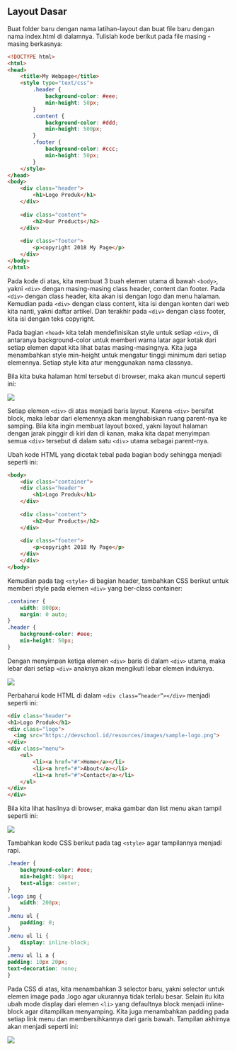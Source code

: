 ## Layout Dasar

Buat folder baru dengan nama latihan-layout dan buat file baru dengan nama index.html di dalamnya. Tulislah kode berikut pada file masing - masing berkasnya:

```html
<!DOCTYPE html>
<html>
<head>
    <title>My Webpage</title>
    <style type="text/css">
        .header {
            background-color: #eee;
            min-height: 50px;
        }
        .content {
            background-color: #ddd;
            min-height: 500px;
        }
        .footer {
            background-color: #ccc;
            min-height: 50px;
        }
    </style>
</head>
<body>
    <div class="header">
        <h1>Logo Produk</h1>
    </div>
 
    <div class="content">
        <h2>Our Products</h2>
    </div>
 
    <div class="footer">
        <p>copyright 2018 My Page</p>
    </div>
</body>
</html>
```

Pada kode di atas, kita membuat 3 buah elemen utama di bawah `<body>`, yakni `<div>` dengan masing-masing class header, content dan footer. Pada `<div>` dengan class header, kita akan isi dengan logo dan menu halaman. Kemudian pada `<div>` dengan class content, kita isi dengan konten dari web kita nanti, yakni daftar artikel. Dan terakhir pada `<div>` dengan class footer, kita isi dengan teks copyright.

Pada bagian `<head>` kita telah mendefinisikan style untuk setiap `<div>`, di antaranya background-color untuk memberi warna latar agar kotak dari setiap elemen dapat kita lihat batas masing-masingnya. Kita juga menambahkan style min-height untuk mengatur tinggi minimum dari setiap elemennya. Setiap style kita atur menggunakan nama classnya.

Bila kita buka halaman html tersebut di browser, maka akan muncul seperti ini:

![](https://lh5.googleusercontent.com/38rwdEjwyYM8sA8Lg9gGGaYEipsaOE_cuUQB8jLWOGmk2RC7BkShYIPpKdEMbSDQG1eOK2RngeVM6BTmJ7kSVMnQawL1dkqk8q2kM1LwuQaeu-YqUK9Sffr15d3CARPuv0RaZWiC)

Setiap elemen `<div>` di atas menjadi baris layout. Karena `<div>` bersifat block, maka lebar dari elemennya akan menghabiskan ruang parent-nya ke samping. Bila kita ingin membuat layout boxed, yakni layout halaman dengan jarak pinggir di kiri dan di kanan, maka kita dapat menyimpan semua `<div>` tersebut di dalam satu `<div>` utama sebagai parent-nya.

Ubah kode HTML yang dicetak tebal pada bagian body sehingga menjadi seperti ini:

```html
<body>
    <div class="container">
    <div class="header">
        <h1>Logo Produk</h1>
    </div>
 
    <div class="content">
        <h2>Our Products</h2>
    </div>
 
    <div class="footer">
        <p>copyright 2018 My Page</p>
    </div>
    </div>
</body>
```

Kemudian pada tag `<style>` di bagian header, tambahkan CSS berikut untuk memberi style pada elemen `<div>` yang ber-class container:

```css
.container {
    width: 800px;
    margin: 0 auto;
}
.header {
    background-color: #eee;
    min-height: 50px;
}
```
Dengan menyimpan ketiga elemen `<div>` baris di dalam `<div>` utama, maka lebar dari setiap `<div>` anaknya akan mengikuti lebar elemen induknya.

![](https://lh5.googleusercontent.com/srN2ZroABZ5OTs-F4knk3JHee7OUjRy9BLpKFcNjTu8Inn_uJFw5BtFMahU6e0I7XsL2gjWbtBWUlRNjJAYD66xVa0_edYGztdFVkML3K_m4tKsMio4WvnXFpnV_DGAylptYkbDh)

Perbaharui kode HTML di dalam `<div class=”header”></div>` menjadi seperti ini:

```html
<div class="header">
<h1>Logo Produk</h1>
<div class="logo">
  <img src="https://devschool.id/resources/images/sample-logo.png">
</div>
<div class="menu">
    <ul>
        <li><a href="#">Home</a></li>
        <li><a href="#">About</a></li>
        <li><a href="#">Contact</a></li>
    </ul>
</div>
</div>
```

Bila kita lihat hasilnya di browser, maka gambar dan list menu akan tampil seperti ini:

![](https://lh5.googleusercontent.com/9Y-HWhZE59YMLGcBm2ilTPmjkwUz2Glbyiu5v2x6_iiC6oOV8Yk1otDOfLaC2CGbN-NdVXQmcue4UXDVDojG_dng9WATuBw125yhG0uME0lnK9rKSVcbRBgRg6Mjgs87baDhN8qE)

Tambahkan kode CSS berikut pada tag `<style>` agar tampilannya menjadi rapi.

```css
.header {
    background-color: #eee;
    min-height: 50px;
    text-align: center;
}
.logo img {
    width: 200px;
}
.menu ul {
    padding: 0;
}
.menu ul li {
    display: inline-block;
}
.menu ul li a {
padding: 10px 20px;
text-decoration: none;
}
```

Pada CSS di atas, kita menambahkan 3 selector baru, yakni selector untuk elemen image pada .logo agar ukurannya tidak terlalu besar. Selain itu kita ubah mode display dari elemen `<li>` yang defaultnya block menjadi inline-block agar ditampilkan menyamping. Kita juga menambahkan padding pada setiap link menu dan membersihkannya dari garis bawah. Tampilan akhirnya akan menjadi seperti ini:

![](https://lh5.googleusercontent.com/jWb9RjKIP_mtRR1n0gBvao__ccwXeQtuY6VMk2nBMemc-umONF_zW1Ys9ax8Nz9pWdBZttdpGap9zGY5YkC5ZFgkxc-RgvvdLFiJycZ7IBNuQxVlXvNAieOeXSbrtusi3mGzqdk0)
